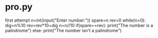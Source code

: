 # pro.py
first attempt
n=int(input("Enter number:"))
spare=n
rev=0
while(n>0):
    dig=n%10
    rev=rev*10+dig
    n=n//10
if(spare==rev):
    print("The number is a palindrome")
else:
    print("The number isn't a palindrome")

